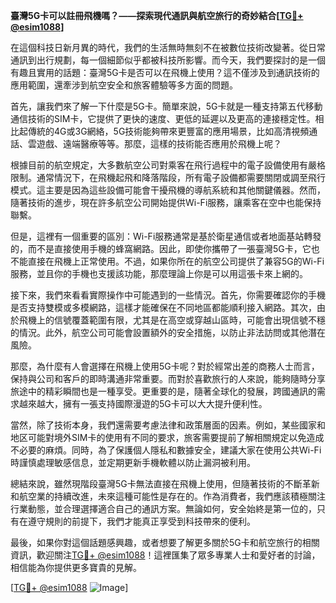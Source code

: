 **臺灣5G卡可以註冊飛機嗎？——探索現代通訊與航空旅行的奇妙結合[[TG💪+ @esim1088](https://t.me/s/esim1088)]**

在這個科技日新月異的時代，我們的生活無時無刻不在被數位技術改變著。從日常通訊到出行規劃，每一個細節似乎都被科技所影響。而今天，我們要探討的是一個有趣且實用的話題：臺灣5G卡是否可以在飛機上使用？這不僅涉及到通訊技術的應用範圍，還牽涉到航空安全和旅客體驗等多方面的問題。

首先，讓我們來了解一下什麼是5G卡。簡單來說，5G卡就是一種支持第五代移動通信技術的SIM卡，它提供了更快的速度、更低的延遲以及更高的連接穩定性。相比起傳統的4G或3G網絡，5G技術能夠帶來更豐富的應用場景，比如高清視頻通話、雲遊戲、遠端醫療等等。那麼，這樣的技術能否應用於飛機上呢？

根據目前的航空規定，大多數航空公司對乘客在飛行過程中的電子設備使用有嚴格限制。通常情況下，在飛機起飛和降落階段，所有電子設備都需要關閉或調至飛行模式。這主要是因為這些設備可能會干擾飛機的導航系統和其他關鍵儀器。然而，隨著技術的進步，現在許多航空公司開始提供Wi-Fi服務，讓乘客在空中也能保持聯繫。

但是，這裡有一個重要的區別：Wi-Fi服務通常是基於衛星通信或者地面基站轉發的，而不是直接使用手機的蜂窩網路。因此，即使你攜帶了一張臺灣5G卡，它也不能直接在飛機上正常使用。不過，如果你所在的航空公司提供了兼容5G的Wi-Fi服務，並且你的手機也支援該功能，那麼理論上你是可以用這張卡來上網的。

接下來，我們來看看實際操作中可能遇到的一些情況。首先，你需要確認你的手機是否支持雙模或多模網路，這樣才能確保在不同地區都能順利接入網路。其次，由於飛機上的信號覆蓋範圍有限，尤其是在高空或穿越山區時，可能會出現信號不穩的情況。此外，航空公司可能會設置額外的安全措施，以防止非法訪問或其他潛在風險。

那麼，為什麼有人會選擇在飛機上使用5G卡呢？對於經常出差的商務人士而言，保持與公司和客戶的即時溝通非常重要。而對於喜歡旅行的人來說，能夠隨時分享旅途中的精彩瞬間也是一種享受。更重要的是，隨著全球化的發展，跨國通訊的需求越來越大，擁有一張支持國際漫遊的5G卡可以大大提升便利性。

當然，除了技術本身，我們還需要考慮法律和政策層面的因素。例如，某些國家和地区可能對境外SIM卡的使用有不同的要求，旅客需要提前了解相關規定以免造成不必要的麻煩。同時，為了保護個人隱私和數據安全，建議大家在使用公共Wi-Fi時謹慎處理敏感信息，並定期更新手機軟體以防止漏洞被利用。

總結來說，雖然現階段臺灣5G卡無法直接在飛機上使用，但隨著技術的不斷革新和航空業的持續改進，未來這種可能性是存在的。作為消費者，我們應該積極關注行業動態，並合理選擇適合自己的通訊方案。無論如何，安全始終是第一位的，只有在遵守規則的前提下，我們才能真正享受到科技帶來的便利。

最後，如果你對這個話題感興趣，或者想要了解更多關於5G卡和航空旅行的相關資訊，歡迎關注[TG💪+ @esim1088](https://t.me/s/esim1088)！這裡匯集了眾多專業人士和愛好者的討論，相信能為你提供更多寶貴的見解。

[[TG💪+ @esim1088](https://t.me/s/esim1088) ![Image](https://i.postimg.cc/4NQfJmqS/Snipaste-2025-05-13-00-14-12.png)]